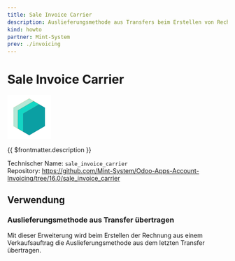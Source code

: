 ```yaml
---
title: Sale Invoice Carrier
description: Auslieferungsmethode aus Transfers beim Erstellen von Rechnungen aus Verkaufsaufträgen übertragen.
kind: howto
partner: Mint-System
prev: ./invoicing
---
```

# Sale Invoice Carrier

![icon_oms_box](attachments/icons_odoo_mint_system.png)

{{ $frontmatter.description }}

Technischer Name: `sale_invoice_carrier`\
Repository: <https://github.com/Mint-System/Odoo-Apps-Account-Invoicing/tree/16.0/sale_invoice_carrier>

## Verwendung

### Auslieferungsmethode aus Transfer übertragen

Mit dieser Erweiterung wird beim Erstellen der Rechnung aus einem Verkaufsauftrag die Auslieferungsmethode aus dem letzten Transfer übertragen.
